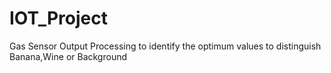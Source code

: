 # IOT_Project
Gas Sensor Output Processing to identify the optimum values to distinguish Banana,Wine or Background
